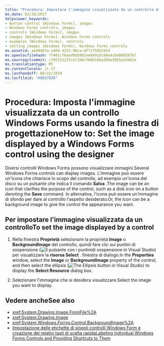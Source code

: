 ```yaml
---
title: "Procedura: Impostare l'immagine visualizzata da un controllo di Windows Forms usando la finestra di progettazione"
ms.date: 03/30/2017
helpviewer_keywords:
- Button control [Windows Forms], images
- Windows Forms controls, images
- controls [Windows Forms], images
- images [Windows Forms], Windows Forms controls
- examples [Windows Forms], controls
- setting images [Windows Forms], Windows Forms controls
ms.assetid: ae80d07a-e469-4251-90ca-df71f5852454
ms.openlocfilehash: 77461cf6aed9dd992ee8491dc80e4cbe00028767
ms.sourcegitcommit: cf9515122fce716bcfb6618ba366e39b5a2eb81e
ms.translationtype: MT
ms.contentlocale: it-IT
ms.lasthandoff: 08/15/2019
ms.locfileid: "69037926"
---
```

# <a name="how-to-set-the-image-displayed-by-a-windows-forms-control-using-the-designer"></a><span data-ttu-id="042fa-102">Procedura: Imposta l'immagine visualizzata da un controllo Windows Forms usando la finestra di progettazione</span><span class="sxs-lookup"><span data-stu-id="042fa-102">How to: Set the image displayed by a Windows Forms control using the designer</span></span>

<span data-ttu-id="042fa-103">Diversi controlli Windows Forms possono visualizzare immagini.</span><span class="sxs-lookup"><span data-stu-id="042fa-103">Several Windows Forms controls can display images.</span></span> <span data-ttu-id="042fa-104">L'immagine può essere un'icona che chiarisce lo scopo del controllo, ad esempio un'icona del disco su un pulsante che indica il comando **Salva** .</span><span class="sxs-lookup"><span data-stu-id="042fa-104">The image can be an icon that clarifies the purpose of the control, such as a disk icon on a button denoting the **Save** command.</span></span> <span data-ttu-id="042fa-105">In alternativa, l'icona può essere un'immagine di sfondo per dare al controllo l'aspetto desiderato.</span><span class="sxs-lookup"><span data-stu-id="042fa-105">Or, the icon can be a background image to give the control the appearance you want.</span></span>

## <a name="to-set-the-image-displayed-by-a-control"></a><span data-ttu-id="042fa-106">Per impostare l'immagine visualizzata da un controllo</span><span class="sxs-lookup"><span data-stu-id="042fa-106">To set the image displayed by a control</span></span>

1. <span data-ttu-id="042fa-107">Nella finestra **Proprietà** selezionare la proprietà **Image** o **BackgroundImage** del controllo, quindi fare clic sui puntini di sospensione (![il pulsante con i puntini](./media/visual-studio-ellipsis-button.png)di sospensione in Visual Studio) per visualizzare la **risorsa Select** . finestra di dialogo.</span><span class="sxs-lookup"><span data-stu-id="042fa-107">In the **Properties** window, select the **Image** or **BackgroundImage** property of the control, and then select the ellipsis (![The Ellipsis button in Visual Studio](./media/visual-studio-ellipsis-button.png)) to display the **Select Resource** dialog box.</span></span>

2. <span data-ttu-id="042fa-108">Selezionare l'immagine che si desidera visualizzare.</span><span class="sxs-lookup"><span data-stu-id="042fa-108">Select the image you want to display.</span></span>

## <a name="see-also"></a><span data-ttu-id="042fa-109">Vedere anche</span><span class="sxs-lookup"><span data-stu-id="042fa-109">See also</span></span>

- <xref:System.Drawing.Image.FromFile%2A>
- <xref:System.Drawing.Image>
- <xref:System.Windows.Forms.Control.BackgroundImage%2A>
- [<span data-ttu-id="042fa-110">Impostazione delle etichette di singoli controlli Windows Form e creazione dei relativi tasti di scelta rapida</span><span class="sxs-lookup"><span data-stu-id="042fa-110">Labeling Individual Windows Forms Controls and Providing Shortcuts to Them</span></span>](labeling-individual-windows-forms-controls-and-providing-shortcuts-to-them.md)
